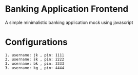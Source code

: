 # Banking Application Frontend

A simple minimalistic banking application mock using javascript

# Configurations

    1. username: jk , pin: 1111
    2. username: sk , pin: 2222
    3. username: bk , pin: 3333
    3. username: kg , pin: 4444
